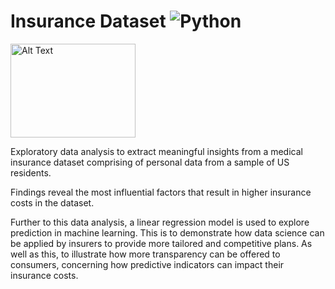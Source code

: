 # Insurance Dataset ![Python](https://cdn.worldvectorlogo.com/logos/python-3.svg)
<img src="https://cdn.worldvectorlogo.com/logos/python-3.svg" alt="Alt Text" width="200" height="150">

Exploratory data analysis to extract meaningful insights from a medical insurance dataset comprising of personal data from a sample of US residents.

Findings reveal the most influential factors that result in higher insurance costs in the dataset. 
                                
Further to this data analysis, a linear regression model is used to explore prediction in machine learning. This is to demonstrate how data science can be applied by insurers to provide more tailored and competitive plans. As well as this, to illustrate how more transparency can be offered to consumers, concerning how predictive indicators can impact their insurance costs.

